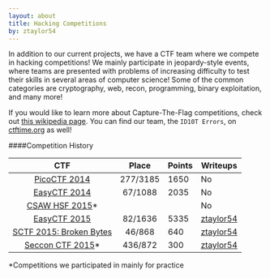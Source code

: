 ```yaml
---
layout: about
title: Hacking Competitions
by: ztaylor54
---
```

<style>
  h2 {
      margin-top: 10px;
		 	text-align: center;
		 	border-bottom: 1px solid #eee;
		 	padding-bottom: 0.3em;
  }
</style>
In addition to our current projects, we have a CTF team where we compete in hacking competitions! We mainly participate in jeopardy-style events, where teams are presented with problems of increasing difficulty to test their skills in several areas of computer science! Some of the common categories are cryptography, web, recon, programming, binary exploitation, and many more!

If you would like to learn more about Capture-The-Flag competitions, check out [this wikipedia page](https://en.wikipedia.org/wiki/Capture_the_flag#Computer_security). You can find our team, the `ID10T Errors`, on [ctftime.org](https://ctftime.org/team/21165) as well!

####Competition History

|           CTF                   |   Place  | Points  | Writeups       |
|:-------------------------------:|:--------:|---------|----------------|
| [PicoCTF 2014][ctf1]            | 277/3185 |  1650   | No             |
| [EasyCTF 2014][ctf2]            | 67/1088  |  2035   | No             |
| [CSAW HSF 2015][ctf3]*          |          |         | No             |
| [EasyCTF 2015][ctf4]            | 82/1636  |  5335   | [ztaylor54][1] |
| [SCTF 2015: Broken Bytes][ctf5] | 46/868   |  640    | [ztaylor54][2] |
| [Seccon CTF 2015][ctf6]*        | 436/872  |  300    | [ztaylor54][3] |
  
[1]: https://github.com/ztaylor54/CTF/tree/master/EasyCTF%202015  "EasyCTF 2015 Writeups"
[2]: https://github.com/ztaylor54/CTF/tree/master/sctf  "SCTF 2015 Writeups"
[3]: https://github.com/ztaylor54/CTF/tree/master/seccon-ctf-2015 "Seccon CTF 2015 Writeups"

[ctf1]: https://picoctf.com/ "PicoCTF 2014"
[ctf2]: https://2014.easyctf.com/ "EasyCTF 2014"
[ctf3]: https://hsf.csaw.io/ "CSAW HSF 2015"
[ctf4]: https://easyctf.com/ "EasyCTF 2015"
[ctf5]: http://sctf.io/ "SCTF 2015: Broken Bytes"
[ctf6]: http://ctf.seccon.jp/ "Seccon CTF 2015"

*Competitions we participated in mainly for practice
